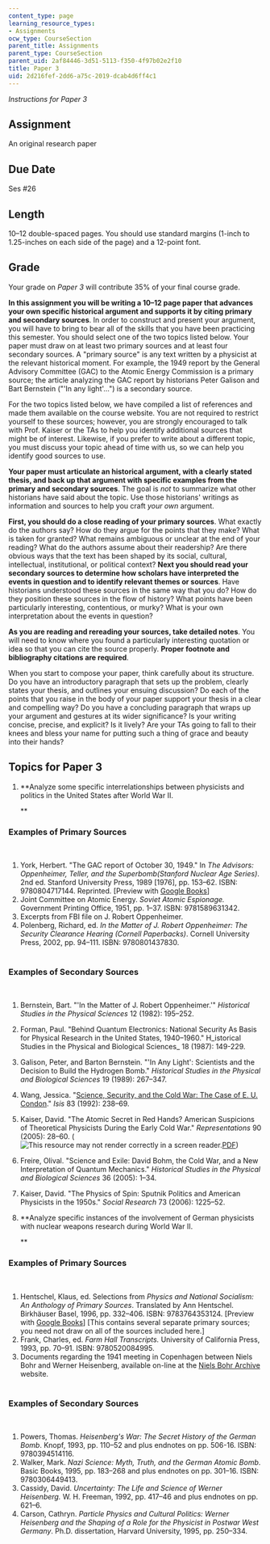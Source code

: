 ```yaml
---
content_type: page
learning_resource_types:
- Assignments
ocw_type: CourseSection
parent_title: Assignments
parent_type: CourseSection
parent_uid: 2af84446-3d51-5113-f350-4f97b02e2f10
title: Paper 3
uid: 2d216fef-2dd6-a75c-2019-dcab4d6ff4c1
---
```


_Instructions for Paper 3_

Assignment
----------

An original research paper

Due Date
--------

Ses #26

Length
------

10–12 double-spaced pages. You should use standard margins (1-inch to 1.25-inches on each side of the page) and a 12-point font.

Grade
-----

Your grade on _Paper 3_ will contribute 35% of your final course grade.

**In this assignment you will be writing a 10–12 page paper that advances your own specific historical argument and supports it by citing primary and secondary sources**. In order to construct and present your argument, you will have to bring to bear all of the skills that you have been practicing this semester. You should select one of the two topics listed below. Your paper must draw on at least two primary sources and at least four secondary sources. A "primary source" is any text written by a physicist at the relevant historical moment. For example, the 1949 report by the General Advisory Committee (GAC) to the Atomic Energy Commission is a primary source; the article analyzing the GAC report by historians Peter Galison and Bart Bernstein ("'In any light'...") is a secondary source.

For the two topics listed below, we have compiled a list of references and made them available on the course website. You are not required to restrict yourself to these sources; however, you are strongly encouraged to talk with Prof. Kaiser or the TAs to help you identify additional sources that might be of interest. Likewise, if you prefer to write about a different topic, you must discuss your topic ahead of time with us, so we can help you identify good sources to use.

**Your paper must articulate an historical argument, with a clearly stated thesis, and back up that argument with specific examples from the primary and secondary sources**. The goal is _not_ to summarize what other historians have said about the topic. Use those historians' writings as information and sources to help you craft _your own_ argument.

**First, you should do a close reading of your primary sources**. What exactly do the authors say? How do they argue for the points that they make? What is taken for granted? What remains ambiguous or unclear at the end of your reading? What do the authors assume about their readership? Are there obvious ways that the text has been shaped by its social, cultural, intellectual, institutional, or political context? **Next you should read your secondary sources to determine how scholars have interpreted the events in question and to identify relevant themes or sources**. Have historians understood these sources in the same way that you do? How do they position these sources in the flow of history? What points have been particularly interesting, contentious, or murky? What is your own interpretation about the events in question?

**As you are reading and rereading your sources, take detailed notes**. You will need to know where you found a particularly interesting quotation or idea so that you can cite the source properly. **Proper footnote and bibliography citations are required**.

When you start to compose your paper, think carefully about its structure. Do you have an introductory paragraph that sets up the problem, clearly states your thesis, and outlines your ensuing discussion? Do each of the points that you raise in the body of your paper support your thesis in a clear and compelling way? Do you have a concluding paragraph that wraps up your argument and gestures at its wider significance? Is your writing concise, precise, and explicit? Is it lively? Are your TAs going to fall to their knees and bless your name for putting such a thing of grace and beauty into their hands?

Topics for Paper 3
------------------

1.  **Analyze some specific interrelationships between physicists and politics in the United States after World War II.  
      
    **

### Examples of Primary Sources  
 

1.  York, Herbert. "The GAC report of October 30, 1949." In _The Advisors: Oppenheimer, Teller, and the Superbomb(Stanford Nuclear Age Series)_. 2nd ed. Stanford University Press, 1989 \[1976\], pp. 153–62. ISBN: 9780804717144. Reprinted. \[Preview with [Google Books](http://books.google.com/books?id=46-ofw7L2MAC&printsec=frontcover&source=gbs_ge_summary_r&cad=0#v=onepage&q&f=false)\]
2.  Joint Committee on Atomic Energy. _Soviet Atomic Espionage._ Government Printing Office, 1951, pp. 1–37. ISBN: 9781589631342.
3.  Excerpts from FBI file on J. Robert Oppenheimer.
4.  Polenberg, Richard, ed. _In the Matter of J. Robert Oppenheimer: The Security Clearance Hearing (Cornell Paperbacks)_. Cornell University Press, 2002, pp. 94–111. ISBN: 9780801437830.  
     

### Examples of Secondary Sources  
 

1.  Bernstein, Bart. "'In the Matter of J. Robert Oppenheimer.'" _Historical Studies in the Physical Sciences_ 12 (1982): 195–252.
2.  Forman, Paul. "Behind Quantum Electronics: National Security As Basis for Physical Research in the United States, 1940–1960." H_istorical Studies in the Physical and Biological Sciences_ 18 (1987): 149-229.
3.  Galison, Peter, and Barton Bernstein. "'In Any Light': Scientists and the Decision to Build the Hydrogen Bomb." _Historical Studies in the Physical and Biological Sciences_ 19 (1989): 267–347.
4.  Wang, Jessica. "[Science, Security, and the Cold War: The Case of E. U. Condon](http://www.jstor.org/pss/234506)." _Isis_ 83 (1992): 238–69.
5.  Kaiser, David. "The Atomic Secret in Red Hands? American Suspicions of Theoretical Physicists During the Early Cold War." _Representations_ 90 (2005): 28–60. (![This resource may not render correctly in a screen reader.](/images/inacessible.gif)[PDF](http://web.mit.edu/dikaiser/www/Kaiser.RedTheorists.pdf))
6.  Freire, Olival. "Science and Exile: David Bohm, the Cold War, and a New Interpretation of Quantum Mechanics." _Historical Studies in the Physical and Biological Sciences_ 36 (2005): 1–34.
7.  Kaiser, David. "The Physics of Spin: Sputnik Politics and American Physicists in the 1950s." _Social Research_ 73 (2006): 1225–52.

  
7.  **Analyze specific instances of the involvement of German physicists with nuclear weapons research during World War II.  
      
    **

### Examples of Primary Sources  
 

1.  Hentschel, Klaus, ed. Selections from _Physics and National Socialism: An Anthology of Primary Sources_. Translated by Ann Hentschel. Birkhäuser Basel, 1996, pp. 332–406. ISBN: 9783764353124. \[Preview with [Google Books](http://books.google.com/books?id=sl69XGiohsoC&printsec=frontcover&source=gbs_ge_summary_r&cad=0#v=onepage&q&f=false)\] \[This contains several separate primary sources; you need not draw on all of the sources included here.\]
2.  Frank, Charles, ed. _Farm Hall Transcripts._ University of California Press, 1993, pp. 70–91. ISBN: 9780520084995.
3.  Documents regarding the 1941 meeting in Copenhagen between Niels Bohr and Werner Heisenberg, available on-line at the [Niels Bohr Archive](https://www.nbarchive.dk/) website.  
     

### Examples of Secondary Sources  
 

1.  Powers, Thomas. _Heisenberg's War: The Secret History of the German Bomb_. Knopf, 1993, pp. 110–52 and plus endnotes on pp. 506-16. ISBN: 9780394514116.
2.  Walker, Mark. _Nazi Science: Myth, Truth, and the German Atomic Bomb_. Basic Books, 1995, pp. 183–268 and plus endnotes on pp. 301–16. ISBN: 9780306449413.
3.  Cassidy, David. _Uncertainty: The Life and Science of Werner Heisenberg._ W. H. Freeman, 1992, pp. 417–46 and plus endnotes on pp. 621–6.
4.  Carson, Cathryn. _Particle Physics and Cultural Politics: Werner Heisenberg and the Shaping of a Role for the Physicist in Postwar West Germany_. Ph.D. dissertation, Harvard University, 1995, pp. 250–334.